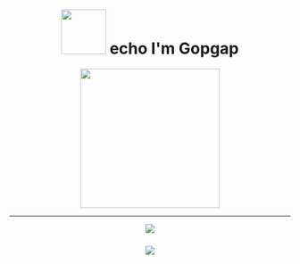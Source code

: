 <h1 align="center">
<img src="https://media.giphy.com/media/hvRJCLFzcasrR4ia7z/giphy.gif" width="80px"/>
echo I'm Gopgap
</h1>
<!-- <h3 align="center">"A passionate to build Amazing User Interface"</h3> -->

<div id="header" align="center">
  <img src="https://media4.giphy.com/media/WFZvB7VIXBgiz3oDXE/giphy.gif?cid=ecf05e47uip2ltzs3t7cewsr2ehhx1ghmjdmspfx2jwhm16z&ep=v1_stickers_search&rid=giphy.gif" width="250"/>
</div>



___




<div align="center" >
  <img src="https://skillicons.dev/icons?i=js,ts,go"  />
<!--   <img width="1000" />
  <img src="https://skillicons.dev/icons?i=react,next,express,nest,nodejs" /> 
  <img width="1000" />
  <img src="https://skillicons.dev/icons?i=postgres,mongo,redis,firebase,sequelize,prisma" /> 
  <img width="1000" />
  <img src="https://skillicons.dev/icons?i=aws,gcp,docker,androidstudio" /> 
  <img width="1000" />
  <img src="https://skillicons.dev/icons?i=yarn,bun,npm,pnpm" />  -->
</div>


###

<div align="center">

![](https://github-readme-stats.vercel.app/api/top-langs/?username=Noppawat3939&theme=transparent&hide_border=true&include_all_commits=false&count_private=true&layout=compact)

</div>


